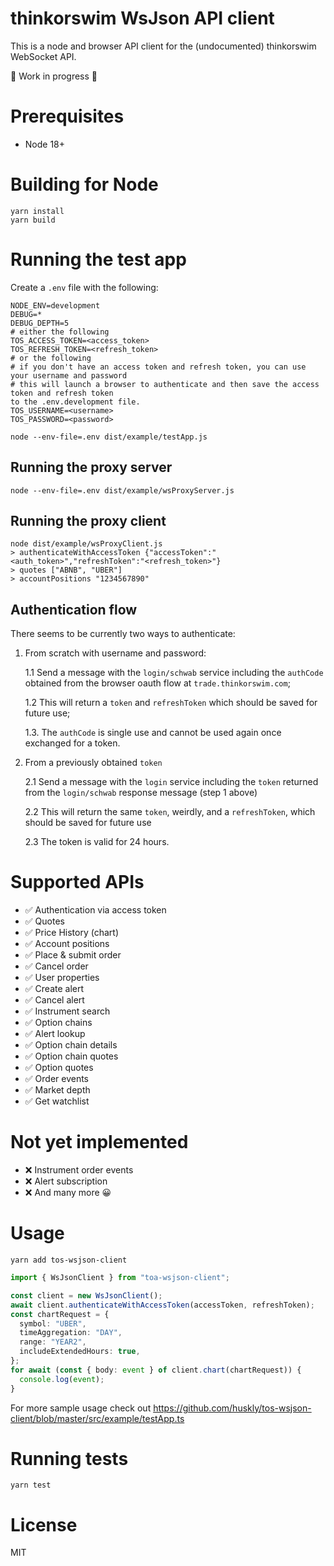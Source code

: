 # thinkorswim WsJson API client

This is a node and browser API client for the (undocumented) thinkorswim WebSocket API.

🚧 Work in progress 🚧

# Prerequisites

- Node 18+

# Building for Node

```
yarn install
yarn build
```

# Running the test app

Create a `.env` file with the following:

```
NODE_ENV=development
DEBUG=*
DEBUG_DEPTH=5
# either the following
TOS_ACCESS_TOKEN=<access_token>
TOS_REFRESH_TOKEN=<refresh_token>
# or the following
# if you don't have an access token and refresh token, you can use your username and password
# this will launch a browser to authenticate and then save the access token and refresh token
to the .env.development file.
TOS_USERNAME=<username>
TOS_PASSWORD=<password>
```

```
node --env-file=.env dist/example/testApp.js
```

## Running the proxy server

```
node --env-file=.env dist/example/wsProxyServer.js
```

## Running the proxy client

```
node dist/example/wsProxyClient.js
> authenticateWithAccessToken {"accessToken":"<auth_token>","refreshToken":"<refresh_token>"}
> quotes ["ABNB", "UBER"]
> accountPositions "1234567890"
```

## Authentication flow

There seems to be currently two ways to authenticate:

1. From scratch with username and password:

   1.1 Send a message with the `login/schwab` service including the `authCode` obtained from the browser oauth flow at `trade.thinkorswim.com`;

   1.2 This will return a `token` and `refreshToken` which should be saved for future use;

   1.3. The `authCode` is single use and cannot be used again once exchanged for a token.

2. From a previously obtained `token`

   2.1 Send a message with the `login` service including the `token` returned from the `login/schwab` response message (step 1 above)

   2.2 This will return the same `token`, weirdly, and a `refreshToken`, which should be saved for future use

   2.3 The token is valid for 24 hours.

# Supported APIs

- ✅ Authentication via access token
- ✅ Quotes
- ✅ Price History (chart)
- ✅ Account positions
- ✅ Place & submit order
- ✅ Cancel order
- ✅ User properties
- ✅ Create alert
- ✅ Cancel alert
- ✅ Instrument search
- ✅ Option chains
- ✅ Alert lookup
- ✅ Option chain details
- ✅ Option chain quotes
- ✅ Option quotes
- ✅ Order events
- ✅ Market depth
- ✅ Get watchlist

# Not yet implemented

- ❌ Instrument order events
- ❌ Alert subscription
- ❌ And many more 😀

# Usage

```
yarn add tos-wsjson-client
```

```typescript
import { WsJsonClient } from "toa-wsjson-client";

const client = new WsJsonClient();
await client.authenticateWithAccessToken(accessToken, refreshToken);
const chartRequest = {
  symbol: "UBER",
  timeAggregation: "DAY",
  range: "YEAR2",
  includeExtendedHours: true,
};
for await (const { body: event } of client.chart(chartRequest)) {
  console.log(event);
}
```

For more sample usage check out https://github.com/huskly/tos-wsjson-client/blob/master/src/example/testApp.ts

# Running tests

`yarn test`

# License

MIT
